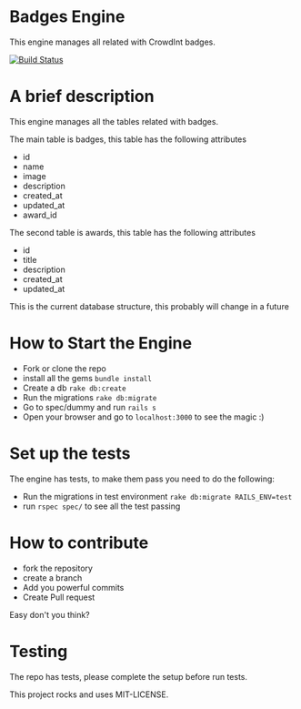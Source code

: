 # Badges Engine

This engine manages all related with CrowdInt badges.

[![Build
Status](https://travis-ci.org/zalapeach/badges_engine.svg?branch=master)](https://travis-ci.org/zalapeach/badges_engine)

# A brief description

This engine manages all the tables related with badges.

The main table is badges, this table has the following attributes

* id
* name
* image
* description
* created_at
* updated_at
* award_id

The second table is awards, this table has the following attributes

* id
* title
* description
* created_at
* updated_at

This is the current database structure, this probably will change in a future

# How to Start the Engine

* Fork or clone the repo
* install all the gems `bundle install`
* Create a db `rake db:create`
* Run the migrations `rake db:migrate`
* Go to spec/dummy and run `rails s`
* Open your browser and go to `localhost:3000` to see the magic :)

# Set up the tests

The engine has tests, to make them pass you need to do the following:

* Run the migrations in test environment `rake db:migrate RAILS_ENV=test`
* run `rspec spec/` to see all the test passing

# How to contribute

* fork the repository
* create a branch
* Add you powerful commits
* Create Pull request

Easy don't you think?

# Testing

The repo has tests, please complete the setup before run tests.

This project rocks and uses MIT-LICENSE.
